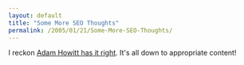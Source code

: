 ```yaml
---
layout: default
title: "Some More SEO Thoughts"
permalink: /2005/01/21/Some-More-SEO-Thoughts/
---
```


I reckon <a href="http://www.webdevref.com/blog/index.cfm?t=SEO_(Search_Engine_Optimization)_-_Money_for_old_rope?&amp;mode=entry&amp;entry=90B5D214-D610-A6A8-6410F3B14B5AD780" target="_blank">Adam Howitt has it right</a>. It's all down to appropriate content!<br/>